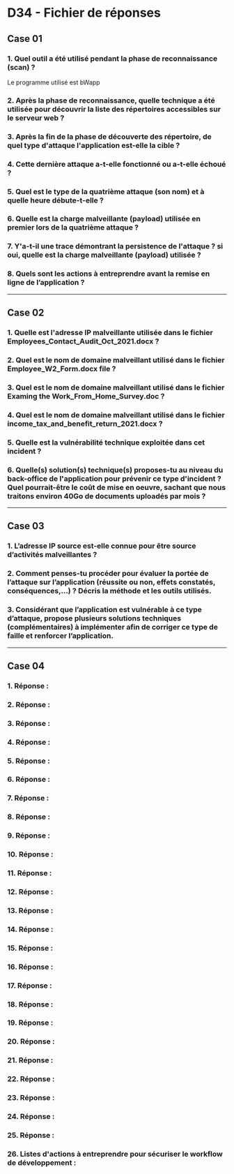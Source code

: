 # D34 - Fichier de réponses

## Case 01 

### 1. Quel outil a été utilisé pendant la phase de reconnaissance (scan) ? 

Le programme utilisé est bWapp

### 2. Après la phase de reconnaissance, quelle technique a été utilisée pour découvrir la liste des répertoires accessibles sur le serveur web ? 

### 3. Après la fin de la phase de découverte des répertoire, de quel type d'attaque l'application est-elle la cible ?

### 4. Cette dernière attaque a-t-elle fonctionné ou a-t-elle échoué ? 

### 5. Quel est le type de la quatrième attaque (son nom) et à quelle heure débute-t-elle ? 

### 6. Quelle est la charge malveillante (payload) utilisée en premier lors de la quatrième attaque ? 

### 7. Y'a-t-il une trace démontrant la persistence de l'attaque ? si oui, quelle est la charge malveillante (payload) utilisée ? 

### 8. Quels sont les actions à entreprendre avant la remise en ligne de l’application ?

---

## Case 02

### 1. Quelle est l'adresse IP malveillante utilisée dans le fichier Employees_Contact_Audit_Oct_2021.docx ?

### 2. Quel est le nom de domaine malveillant utilisé dans le fichier Employee_W2_Form.docx file ?

### 3. Quel est le nom de domaine malveillant utilisé dans le fichier Examing the Work_From_Home_Survey.doc ?

### 4. Quel est le nom de domaine malveillant utilisé dans le fichier income_tax_and_benefit_return_2021.docx ? 

### 5. Quelle est la vulnérabilité technique exploitée dans cet incident ? 

### 6. Quelle(s) solution(s) technique(s) proposes-tu au niveau du back-office de l'application pour prévenir ce type d'incident ? Quel pourrait-être le coût de mise en oeuvre, sachant que nous traitons environ 40Go de documents uploadés par mois ?

---

## Case 03

### 1. L’adresse IP source est-elle connue pour être source d’activités malveillantes ? 

### 2. Comment penses-tu procéder pour évaluer la portée de l’attaque sur l’application (réussite ou non, effets constatés, conséquences,…) ? Décris la méthode et les outils utilisés.

### 3. Considérant que l’application est vulnérable à ce type d’attaque, propose plusieurs solutions techniques (complémentaires) à implémenter afin de corriger ce type de faille et renforcer l’application.

---

## Case 04

### 1. Réponse : 
### 2. Réponse : 
### 3. Réponse : 
### 4. Réponse : 
### 5. Réponse : 
### 6. Réponse : 
### 7. Réponse : 
### 8. Réponse : 
### 9. Réponse : 
### 10. Réponse : 
### 11. Réponse : 
### 12. Réponse : 
### 13. Réponse : 
### 14. Réponse : 
### 15. Réponse : 
### 16. Réponse : 
### 17. Réponse : 
### 18. Réponse : 
### 19. Réponse : 
### 20. Réponse : 
### 21. Réponse : 
### 22. Réponse : 
### 23. Réponse : 
### 24. Réponse : 
### 25. Réponse : 
### 26. Listes d'actions à entreprendre pour sécuriser le workflow de développement : 

